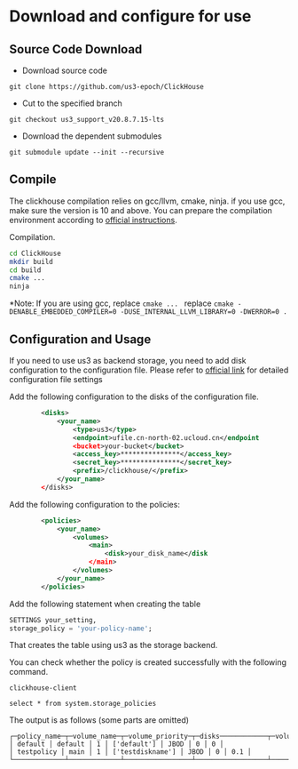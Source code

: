 
# Download and configure for use

## Source Code Download

* Download source code

```
git clone https://github.com/us3-epoch/ClickHouse
```

* Cut to the specified branch

```
git checkout us3_support_v20.8.7.15-lts
```

* Download the dependent submodules

```
git submodule update --init --recursive
```

## Compile

The clickhouse compilation relies on gcc/llvm, cmake, ninja. if you use gcc, make sure the version is 10 and above. You can prepare the compilation environment according to [official instructions](https://clickhouse.tech/docs/en/development/build/).

Compilation.

```bash
cd ClickHouse
mkdir build
cd build
cmake ...
ninja
```

*Note: If you are using gcc, replace `cmake ... ` replace `cmake -DENABLE_EMBEDDED_COMPILER=0 -DUSE_INTERNAL_LLVM_LIBRARY=0 -DWERROR=0 . `

## Configuration and Usage

If you need to use us3 as backend storage, you need to add disk configuration to the configuration file. Please refer to [official link](https://clickhouse.tech/docs/en/operations/server-configuration-parameters/settings/) for detailed configuration file settings

Add the following configuration to the disks of the configuration file.

```xml
        <disks>
            <your_name>
                <type>us3</type>
                <endpoint>ufile.cn-north-02.ucloud.cn</endpoint
                <bucket>your-bucket</bucket>
                <access_key>***************</access_key>
                <secret_key>***************</secret_key>
                <prefix>/clickhouse/</prefix>
            </your_name>
        </disks>
```

Add the following configuration to the policies:

```xml
        <policies>
            <your_name>
                <volumes>
                    <main>
                        <disk>your_disk_name</disk
                    </main>
                </volumes>
            </your_name>
        </policies>
```

Add the following statement when creating the table

```sql
SETTINGS your_setting,
storage_policy = 'your-policy-name';
```

That creates the table using us3 as the storage backend.

You can check whether the policy is created successfully with the following command.

```
clickhouse-client

select * from system.storage_policies
```

The output is as follows (some parts are omitted)

```
┌─policy_name─┬─volume_name─┬─volume_priority─┬─disks────────────┬─volume_type─┬─max_data_part_size─┬─move_factor─┐
│ default │ default │ 1 │ ['default'] │ JBOD │ 0 │ 0 │
│ testpolicy │ main │ 1 │ ['testdiskname'] │ JBOD │ 0 │ 0.1 │
└─────────────┴─────────────┴─────────────────┴──────────────────┴─────────────┴────────────────────┴─────────────┘
```
